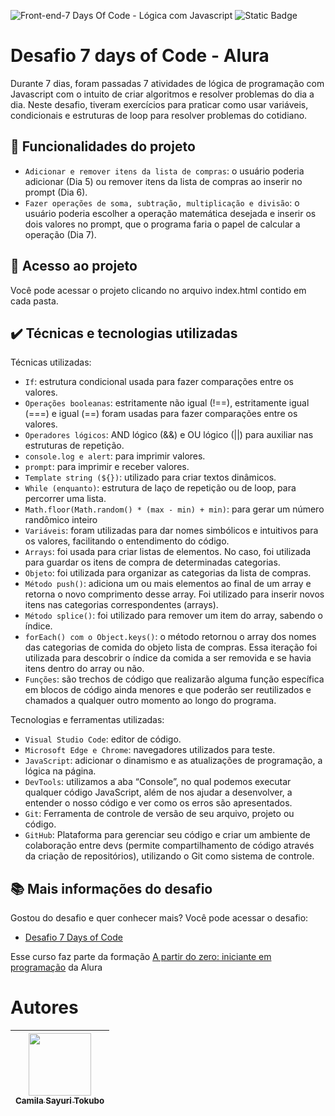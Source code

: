 ![Front-end-7 Days Of Code - Lógica com Javascript](https://github.com/CamilaSah/alura-desafio7daysOfCode/assets/128820692/d4bd5683-daae-4108-982c-55aad8f8f766)
![Static Badge](https://img.shields.io/badge/Status-Conclu%C3%ADdo-%2391DCFF)

# Desafio 7 days of Code - Alura

Durante 7 dias, foram passadas 7 atividades de lógica de programação com Javascript com o intuito de criar algoritmos e resolver problemas do dia a dia. Neste desafio, tiveram exercícios para praticar como usar variáveis, condicionais e estruturas de loop para resolver problemas do cotidiano.

## :hammer: Funcionalidades do projeto

- `Adicionar e remover itens da lista de compras`: o usuário poderia adicionar (Dia 5) ou remover itens da lista de compras ao inserir no prompt (Dia 6).
- `Fazer operações de soma, subtração, multiplicação e divisão`: o usuário poderia escolher a operação matemática desejada e inserir os dois valores no prompt, que o programa faria o papel de calcular a operação (Dia 7).

## 📁 Acesso ao projeto

Você pode acessar o projeto clicando no arquivo index.html contido em cada pasta.

## ✔️ Técnicas e tecnologias utilizadas

Técnicas utilizadas:
- ``If``: estrutura condicional usada para fazer comparações entre os valores.
- ``Operações booleanas``: estritamente não igual (!==), estritamente igual (===) e igual (==) foram usadas para fazer comparações entre os valores.
- ``Operadores lógicos``: AND lógico (&&) e OU lógico (||) para auxiliar nas estruturas de repetição.
- ``console.log e alert``: para imprimir valores.
- ``prompt``: para imprimir e receber valores.
- ``Template string (${})``: utilizado para criar textos dinâmicos.
- ``While (enquanto)``: estrutura de laço de repetição ou de loop, para percorrer uma lista.
- ``Math.floor(Math.random() * (max - min) + min)``: para gerar um número randômico inteiro
- ``Variáveis``: foram utilizadas para dar nomes simbólicos e intuitivos para os valores, facilitando o entendimento do código.
- ``Arrays``: foi usada para criar listas de elementos. No caso, foi utilizada para guardar os itens de compra de determinadas categorias.
- ``Objeto``: foi utilizada para organizar as categorias da lista de compras.
- ``Método push()``: adiciona um ou mais elementos ao final de um array e retorna o novo comprimento desse array. Foi utilizado para inserir novos itens nas categorias correspondentes (arrays).
- ``Método splice()``: foi utilizado para remover um item do array, sabendo o índice.
- ``forEach() com o Object.keys()``: o método retornou o array dos nomes das categorias de comida do objeto lista de compras. Essa iteração foi utilizada para descobrir o índice da comida a ser removida e se havia itens dentro do array ou não.
- ``Funções``: são trechos de código que realizarão alguma função específica em blocos de código ainda menores e que poderão ser reutilizados e chamados a qualquer outro momento ao longo do programa.

Tecnologias e ferramentas utilizadas:
- ``Visual Studio Code``: editor de código.
- ``Microsoft Edge e Chrome``: navegadores utilizados para teste.
- ``JavaScript``: adicionar o dinamismo e as atualizações de programação, a lógica na página.
- ``DevTools``: utilizamos a aba “Console”, no qual podemos executar qualquer código JavaScript, além de nos ajudar a desenvolver, a entender o nosso código e ver como os erros são apresentados.
- ``Git``: Ferramenta de controle de versão de seu arquivo, projeto ou código. 
- ``GitHub``: Plataforma para gerenciar seu código e criar um ambiente de colaboração entre devs (permite compartilhamento de código através da criação de repositórios), utilizando o Git como sistema de controle.

## 📚 Mais informações do desafio
Gostou do desafio e quer conhecer mais? Você pode acessar o desafio: 
- [Desafio 7 Days of Code](https://7daysofcode.io/matricula/logica-programacao)

Esse curso faz parte da formação [A partir do zero: iniciante em programação](https://cursos.alura.com.br/formacao-programacao) da Alura

# Autores

| <img src="https://github.com/CamilaSah/site-pessoal/assets/128820692/bed790ab-3722-4503-8fed-c786e774661b" width="100"><br>[<sub>Camila Sayuri Tokubo</sub>](https://www.linkedin.com/in/camila-tokubo/)|
| :---: |

